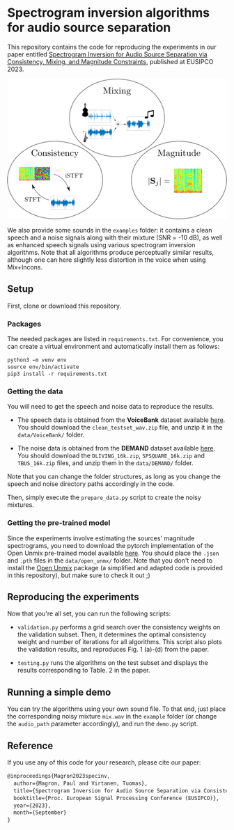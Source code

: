 #  Spectrogram inversion algorithms for audio source separation

This repository contains the code for reproducing the experiments in our paper entitled [Spectrogram Inversion for Audio Source Separation via Consistency, Mixing, and Magnitude Constraints](https://arxiv.org/abs/2303.01864), published at EUSIPCO 2023.

<p align="center">
  <img src="pic.png" alt="..."/>
</p>

We also provide some sounds in the `examples` folder: it contains a clean speech and a noise signals along with their mixture (SNR = -10 dB), as well as enhanced speech signals using various spectrogram inversion algorithms. Note that all algorithms produce perceptually similar results, although one can here slightly less distortion in the voice when using Mix+Incons.


## Setup

First, clone or download this repository. 

### Packages

The needed packages are listed in `requirements.txt`.
For convenience, you can create a virtual environment and automatically install them as follows:

    python3 −m venv env
    source env/bin/activate
    pip3 install -r requirements.txt


### Getting the data

You will need to get the speech and noise data to reproduce the results.

* The speech data is obtained from the __VoiceBank__ dataset available [here](https://datashare.is.ed.ac.uk/handle/10283/2791). You should download the `clean_testset_wav.zip` file, and unzip it in the `data/VoiceBank/` folder.

* The noise data is obtained from the __DEMAND__ dataset available [here](https://zenodo.org/record/1227121#.X4hjZXZfg5k). You should download the `DLIVING_16k.zip`, `SPSQUARE_16k.zip` and `TBUS_16k.zip` files, and unzip them in the `data/DEMAND/` folder.

Note that you can change the folder structures, as long as you change the speech and noise directory paths accordingly in the code.

Then, simply execute the `prepare_data.py` script to create the noisy mixtures.

### Getting the pre-trained model

Since the experiments involve estimating the sources' magnitude spectrograms, you need to download the pytorch implementation of the Open Unmix pre-trained model available [here](https://zenodo.org/record/3786908#.X4hkeHZfg5k).
You should place the  `.json` and `.pth` files in the `data/open_unmx/` folder.
Note that you don't need to install the [Open Unmix](https://github.com/sigsep/open-unmix-pytorch) package (a simplified and adapted code is provided in this repository), but make sure to check it out ;)

## Reproducing the experiments

Now that you're all set, you can run the following scripts:

- `validation.py` performs a grid search over the consistency weights on the validation subset. Then, it determines the optimal consistency weight and number of iterations for all algorithms. This script also plots the validation results, and reproduces Fig. 1 (a)-(d) from the paper.

- `testing.py` runs the algorithms on the test subset and displays the results corresponding to Table. 2 in the paper.

## Running a simple demo

You can try the algorithms using your own sound file. To that end, just place the corresponding noisy mixture `mix.wav` in the `example` folder (or change the `audio_path` parameter accordingly), and run the `demo.py` script.



## Reference

If you use any of this code for your research, please cite our paper:
  
```latex
@inproceedings{Magron2023specinv,  
  author={Magron, Paul and Virtanen, Tuomas},  
  title={Spectrogram Inversion for Audio Source Separation via Consistency, Mixing, and Magnitude Constraints},  
  booktitle={Proc. European Signal Processing Conference (EUSIPCO)},  
  year={2023},
  month={September}
}
```
